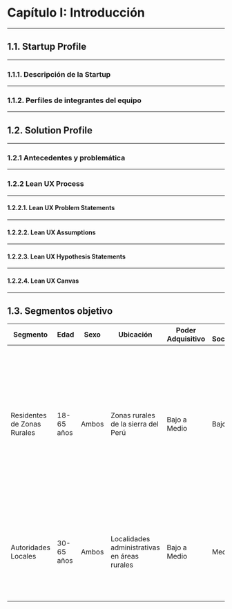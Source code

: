 # Capítulo I: Introducción
---
## 1.1. Startup Profile
---
### 1.1.1. Descripción de la Startup
---
### 1.1.2. Perfiles de integrantes del equipo
---
## 1.2. Solution Profile
---
### 1.2.1 Antecedentes y problemática
---
### 1.2.2 Lean UX Process
---
#### 1.2.2.1. Lean UX Problem Statements
---
#### 1.2.2.2. Lean UX Assumptions
---
#### 1.2.2.3. Lean UX Hypothesis Statements
---
#### 1.2.2.4. Lean UX Canvas
---
## 1.3. Segmentos objetivo

| Segmento                               	| Edad       	| Sexo  	| Ubicación  	| Poder Adquisitivo 	| Nivel Socioeconómico 	| Hábito de Consumo                                                                                                                  	|
|----------------------------------------	|------------	|-------	|------------	|-------------------	|----------------------	|------------------------------------------------------------------------------------------------------------------------------------	|
| Residentes de Zonas Rurales                  	| 18-65 años 	| Ambos 	| Zonas rurales de la sierra del Perú 	| Bajo a Medio      	| Bajo         	| Requieren acceso a servicios básicos, tienen limitada experiencia y acceso a tecnología digital, y pueden beneficiarse de soluciones que mejoren su inclusión social y calidad de vida.                                               	|
| Autoridades Locales                            	| 30-65 años 	| Ambos 	| Localidades administrativas en áreas rurales 	| Bajo a Medio      	| Medio         	| Buscan soluciones para mejorar la eficiencia administrativa y mejorar la entrega de servicios esenciales a los ciudadanos.     